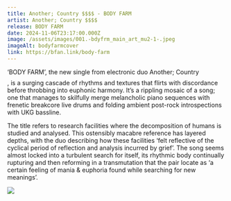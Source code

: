 ```yaml
---
title: Another; Country $$$$ - BODY FARM
artist: Another; Country $$$$
release: BODY FARM
date: 2024-11-06T23:17:00.000Z
image: /assets/images/001.-bdyfrm_main_art_mu2-1-.jpeg
imageAlt: bodyfarmcover
link: https://bfan.link/body-farm
---
```

‘BODY FARM’, the new single from electronic duo Another; Country $$$$, is a surging cascade of rhythms and textures that flirts with discordance before throbbing into euphonic harmony. It’s a rippling mosaic of a song; one that manages to skilfully merge melancholic piano sequences with frenetic breakcore live drums and folding ambient post-rock introspections with UKG bassline. 

The title refers to research facilities where the decomposition of humans is studied and analysed. This ostensibly macabre reference has layered depths, with the duo describing how these facilities ‘felt reflective of the cyclical period of reflection and analysis incurred by grief’. The song seems almost locked into a turbulent search for itself, its rhythmic body continually rupturing and then reforming in a transmutation that the pair locate as ‘a certain feeling of mania & euphoria found while searching for new meanings’. 



![](/assets/images/img_0848.jpg)
